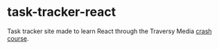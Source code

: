 # task-tracker-react
Task tracker site made to learn React through the Traversy Media [crash course](https://www.youtube.com/watch?v=w7ejDZ8SWv8).
